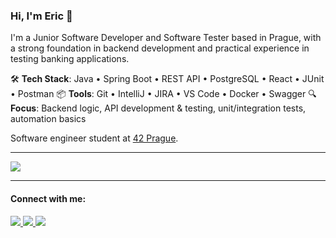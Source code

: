### Hi, I'm Eric 👋

I'm a Junior Software Developer and Software Tester based in Prague, with a strong foundation in backend development and practical experience in testing banking applications.

🛠️ **Tech Stack**: Java • Spring Boot • REST API • PostgreSQL • React • JUnit • Postman
📦 **Tools**: Git • IntelliJ • JIRA • VS Code  • Docker • Swagger
🔍 **Focus**: Backend logic, API development & testing, unit/integration tests, automation basics

Software engineer student at <a href="https://www.42prague.com">42 Prague</a>.

---
<p align="left">
  <a href="https://skillicons.dev">
    <img src="https://skillicons.dev/icons?i=java,spring,hibernate,react,tailwind,postgres,postman,c,python,js,astro,html,css,bootstrap,sqlite,idea,vscode,git,github,linux,docker" />
  </a>
</p>

---

<h4>Connect with me:</h4>

 <a href="https://www.linkedin.com/in/ericthangpham/">
  <img src="https://img.shields.io/badge/LinkedIn-0077B5?style=for-the-badge&logo=linkedin&logoColor=white" />
 </a>
  <a href="https://www.behance.net/ericphamm">
  <img src="https://img.shields.io/badge/Behance-0054F7?style=for-the-badge&logo=behance&logoColor=white" />
 </a>
 <a href="https://www.codewars.com/users/ericphamm">
  <img src="https://img.shields.io/badge/Codewars-B1361E?style=for-the-badge&logo=Codewars&logoColor=white" />
 </a>







<!--
**ericphamm/ericphamm** is a ✨ _special_ ✨ repository because its `README.md` (this file) appears on your GitHub profile.

Here are some ideas to get you started:

- 🔭 I’m currently working on ...
- 🌱 I’m currently learning ...
- 👯 I’m looking to collaborate on ...
- 🤔 I’m looking for help with ...
- 💬 Ask me about ...
- 📫 How to reach me: ...
- 😄 Pronouns: ...
- ⚡ Fun fact: ...
-->
